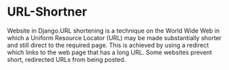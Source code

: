 # URL-Shortner
Website in Django.URL shortening is a technique on the World Wide Web in which a Uniform Resource Locator (URL) may be made substantially shorter and still direct to the required page. This is achieved by using a redirect which links to the web page that has a long URL.  Some websites prevent short, redirected URLs from being posted.

